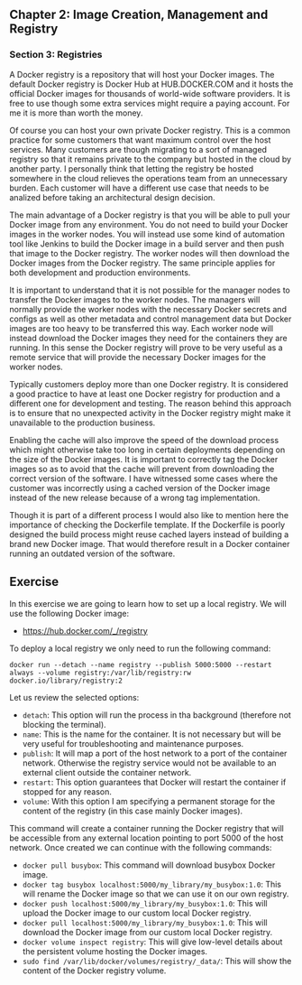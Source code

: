 ## Chapter 2: Image Creation, Management and Registry

### Section 3: Registries

A Docker registry is a repository that will host your Docker images.
The default Docker registry is Docker Hub at HUB.DOCKER.COM and it hosts the official Docker images for thousands of world-wide software providers.
It is free to use though some extra services might require a paying account.
For me it is more than worth the money.

Of course you can host your own private Docker registry.
This is a common practice for some customers that want maximum control over the host services.
Many customers are though migrating to a sort of managed registry so that it remains private to the company but hosted in the cloud by another party.
I personally think that letting the registry be hosted somewhere in the cloud relieves the operations team from an unnecessary burden.
Each customer will have a different use case that needs to be analized before taking an architectural design decision.

The main advantage of a Docker registry is that you will be able to pull your Docker image from any environment.
You do not need to build your Docker images in the worker nodes.
You will instead use some kind of automation tool like Jenkins to build the Docker image in a build server and then push that image to the Docker registry.
The worker nodes will then download the Docker images from the Docker registry.
The same principle applies for both development and production environments.

It is important to understand that it is not possible for the manager nodes to transfer the Docker images to the worker nodes.
The managers will normally provide the worker nodes with the necessary Docker secrets and configs as well as other metadata and control management data but Docker images are too heavy to be transferred this way.
Each worker node will instead download the Docker images they need for the containers they are running.
In this sense the Docker registry will prove to be very useful as a remote service that will provide the necessary Docker images for the worker nodes.

Typically customers deploy more than one Docker registry.
It is considered a good practice to have at least one Docker registry for production and a different one for development and testing.
The reason behind this approach is to ensure that no unexpected activity in the Docker registry might make it unavailable to the production business.

Enabling the cache will also improve the speed of the download process which might otherwise take too long in certain deployments depending on the size of the Docker images.
It is important to correctly tag the Docker images so as to avoid that the cache will prevent from downloading the correct version of the software.
I have witnessed some cases where the customer was incorrectly using a cached version of the Docker image instead of the new release because of a wrong tag implementation.

Though it is part of a different process I would also like to mention here the importance of checking the Dockerfile template.
If the Dockerfile is poorly designed the build process might reuse cached layers instead of building a brand new Docker image. 
That would therefore result in a Docker container running an outdated version of the software.

## Exercise

In this exercise we are going to learn how to set up a local registry.
We will use the following Docker image:
- https://hub.docker.com/_/registry

To deploy a local registry we only need to run the following command:
```
docker run --detach --name registry --publish 5000:5000 --restart always --volume registry:/var/lib/registry:rw docker.io/library/registry:2
```
Let us review the selected options:
- `detach`: This option will run the process in tha background (therefore not blocking the terminal).
- `name`: This is the name for the container. It is not necessary but will be very useful for troubleshooting and maintenance purposes.
- `publish`: It will map a port of the host network to a port of the container network. Otherwise the registry service would not be available to an external client outside the container network.
- `restart`: This option guarantees that Docker will restart the container if stopped for any reason.
- `volume`: With this option I am specifying a permanent storage for the content of the registry (in this case mainly Docker images).

This command will create a container running the Docker registry that will be accessible from any external location pointing to port 5000 of the host network.
Once created we can continue with the following commands:
- `docker pull busybox`: This command will download busybox Docker image.
- `docker tag busybox localhost:5000/my_library/my_busybox:1.0`: This will rename the Docker image so that we can use it on our own registry.
- `docker push localhost:5000/my_library/my_busybox:1.0`: This will upload the Docker image to our custom local Docker registry.
- `docker pull localhost:5000/my_library/my_busybox:1.0`: This will download the Docker image from our custom local Docker registry.
- `docker volume inspect registry`: This will give low-level details about the persistent volume hosting the Docker images.
- `sudo find /var/lib/docker/volumes/registry/_data/`: This will show the content of the Docker registry volume.
